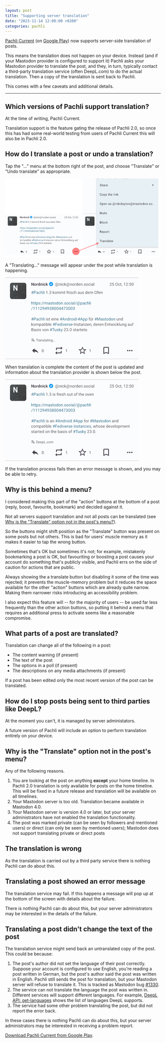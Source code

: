 ```yaml
---
layout: post
title: "Supporting server translation"
date: "2023-11-14 12:00:00 +0200"
categories: pachli
---
```


[Pachli Current](/download) (on [Google Play](https://play.google.com/store/apps/details?id=app.pachli.current)) now supports server-side translation of posts.

This means the translation does not happen on your device. Instead (and if your Mastodon provider is configured to support it) Pachli asks your Mastodon provider to translate the post, and they, in turn, typically contact a third-party translation service (often DeepL.com) to do the actual translation. Then a copy of the translation is sent back to Pachli.

This comes with a few caveats and additional details.

<!--more-->

---

## Which versions of Pachli support translation?

At the time of writing, Pachli Current.

Translation support is the feature gating the release of Pachli 2.0, so once this has had some real-world testing from users of Pachli Current this will also be in Pachli 2.0.

## How do I translate a post or undo a translation?

Tap the "..." menu at the bottom right of the post, and choose "Translate" or "Undo translate" as appropriate.

![Screenshot showing the "Translate" menu for a post](/assets/posts/2023-11-xx-server-translation/translate-menu.png)

A "Translating..." message will appear under the post while translation is happening.

![Screenshot showing Pachli Current translating a post](/assets/posts/2023-11-xx-server-translation/translating.png)

 When translation is complete the content of the post is updated and information about the translation provider is shown below the post.

![Screenshot showing a translated post in Pachli Current](/assets/posts/2023-11-xx-server-translation/translated.png)

If the translation process fails then an error message is shown, and you may be able to retry.

## Why is this behind a menu?

I considered making this part of the "action" buttons at the bottom of a post (reply, boost, favourite, bookmark) and decided against it.

Not all servers support translation and not all posts can be translated (see [Why is the "Translate" option not in the post's menu?](#why-is-the-translate-option-not-in-the-posts-menu)).

So the buttons might shift position as the "Translate" button was present on some posts but not others. This is bad for users' muscle memory as it makes it easier to tap the wrong button.

Sometimes that's OK but sometimes it's not; for example, mistakenly bookmarking a post is OK, but favouriting or boosting a post causes your account do something that's publicly visible, and Pachli errs on the side of caution for actions that are public.

Always showing the a translate button but disabling it some of the time was rejected; it prevents the muscle-memory problem but it reduces the space available for the other "action" buttons which are already quite narrow. Making them narrower risks introducing an accessibility problem.

I also expect this feature will -- for the majority of users -- be used far less frequently than the other action buttons, so putting it behind a menu that requires an additional press to activate seems like a reasonable compromise.

## What parts of a post are translated?

Translation can change all of the following in a post:

- The content warning (if present)
- The text of the post
- The options in a poll (if present)
- The descriptions on any media attachments (if present)

If a post has been edited only the most recent version of the post can be translated.

## How do I stop posts being sent to third parties like DeepL?

At the moment you can't, it is managed by server administators.

A future version of Pachli will include an option to perform translation entirely on your device.

## Why is the "Translate" option not in the post's menu?

Any of the following reasons.

1. You are looking at the post on anything **except** your home timeline. In Pachli 2.0 translation is only available for posts on the home timeline. This will be fixed in a future release and translation will be available on all timelines.
2. Your Mastodon server is too old. Translation became available in Mastodon 4.0.
3. Your Mastodon server is version 4.0 or later, but your server administrators have not enabled the translation functionality.
4. The post was marked private (can be seen by followers and mentioned users) or direct (can only be seen by mentioned users); Mastodon does not support translating private or direct posts

## The translation is wrong

As the translation is carried out by a third party service there is nothing Pachli can do about this.

## Translating a post showed an error message

The translation service may fail. If this happens a message will pop up at the bottom of the screen with details about the failure.

There is nothing Pachli can do about this, but your server administrators may be interested in the details of the failure.

## Translating a post didn't change the text of the post

The translation service might send back an untranslated copy of the post. This could be because:

1. The post's author did not set the language of their post correctly. Suppose your account is configured to use English, you're reading a post written in German, but the post's author said the post was written in English. Pachli still sends the post for translation, but your Mastodon server will refuse to translate it. This is tracked as Mastodon bug [#1330](https://github.com/mastodon/documentation/issues/1330).
2. The service can not translate the language the post was written in. Different services will support different languages. For example, [DeepL API: get-languages](https://www.deepl.com/docs-api/general/get-languages/) shows the list of languages DeepL supports.
3. The service had some other problem translating the post, but did not report the error back.

In these cases there is nothing Pachli can do about this, but your server administrators may be interested in receiving a problem report.

[Download Pachli Current from Google Play](https://play.google.com/store/apps/details?id=app.pachli.current).